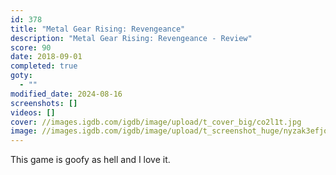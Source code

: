 ```yaml
---
id: 378
title: "Metal Gear Rising: Revengeance"
description: "Metal Gear Rising: Revengeance - Review"
score: 90
date: 2018-09-01
completed: true
goty:
  - ""
modified_date: 2024-08-16
screenshots: []
videos: []
cover: //images.igdb.com/igdb/image/upload/t_cover_big/co2l1t.jpg
image: //images.igdb.com/igdb/image/upload/t_screenshot_huge/nyzak3efjolrqz4twy0p.jpg
---
```

This game is goofy as hell and I love it.